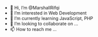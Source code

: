 - 👋 Hi, I’m @MarshallRifqi
- 👀 I’m interested in Web Development
- 🌱 I’m currently learning JavaScript, PHP
- 💞️ I’m looking to collaborate on ...
- 📫 How to reach me ...

<!---
MarshallRifqi/MarshallRifqi is a ✨ special ✨ repository because its `README.md` (this file) appears on your GitHub profile.
You can click the Preview link to take a look at your changes.
--->
